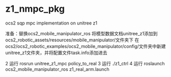 # z1_nmpc_pkg
ocs2 sqp mpc implementation on unitree z1

准备：替换ocs2_mobile_manipulator_ros 
     将模型数据文档unitree_z1添加到ocs2_robotic_assets/resources/mobile_manipulator/文件夹下
     在ocs2/ocs2_robotic_examples/ocs2_mobile_manipulator/config/文件夹中新建unitree_z1文件夹，并将配置文件task.info添加进去

2 运行 rosrun unitree_z1_mpc policy_to_real
3 运行 ./z1_ctrl
4 运行 roslaunch ocs2_mobile_manipulator_ros z1_real_arm.launch
